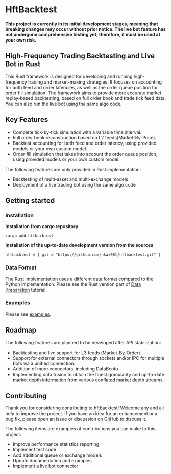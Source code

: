 # HftBacktest

**This project is currently in its initial development stages, meaning that breaking changes may occur without prior
notice. The live bot feature has not undergone comprehensive testing yet; therefore, it must be used at your own risk.**

## High-Frequency Trading Backtesting and Live Bot in Rust

This Rust framework is designed for developing and running high-frequency trading and market-making strategies. It
focuses on accounting for both feed and order latencies, as well as the order queue position for order fill simulation.
The framework aims to provide more accurate market replay-based backtesting, based on full order book and trade tick
feed data. You can also run the live bot using the same algo code.

## Key Features

* Complete tick-by-tick simulation with a variable time interval.
* Full order book reconstruction based on L2 feeds(Market-By-Price).
* Backtest accounting for both feed and order latency, using provided models or your own custom model.
* Order fill simulation that takes into account the order queue position, using provided models or your own custom model.

The following features are only provided in Rust implementation:

* Backtesting of multi-asset and multi-exchange models
* Deployment of a live trading bot using the same algo code

## Getting started

### Installation

**Installation from cargo repository**

    cargo add hftbacktest

**Installation of the up-to-date development version from the sources**

    hftbacktest = { git = "https://github.com/nkaz001/hftbacktest.git" }

### Data Format

The Rust implementation uses a different data format compared to the Python implementation. Please see the Rust version 
part of [Data Preparation](https://hftbacktest.readthedocs.io/en/latest/tutorials/Data%20Preparation.html) tutorial.

### Examples

Please see [examples](https://github.com/nkaz001/hftbacktest/tree/master/rust/examples).

## Roadmap

The following features are planned to be developed after API stabilization:

* Backtesting and live support for L3 feeds (Market-By-Order).
* Support for external connectors through sockets and/or IPC for multiple bots via a unified connection.
* Addition of more connectors, including DataBento.
* Implementing data fusion to obtain the finest granularity and up-to-date market depth information from various
  conflated market depth streams.

## Contributing

Thank you for considering contributing to hftbacktest! Welcome any and all help to improve the project. If you have an
idea for an enhancement or a bug fix, please open an issue or discussion on GitHub to discuss it.

The following items are examples of contributions you can make to this project:

* Improve performance statistics reporting
* Implement test code
* Add additional queue or exchange models
* Update documentation and examples
* Implement a live bot connector

